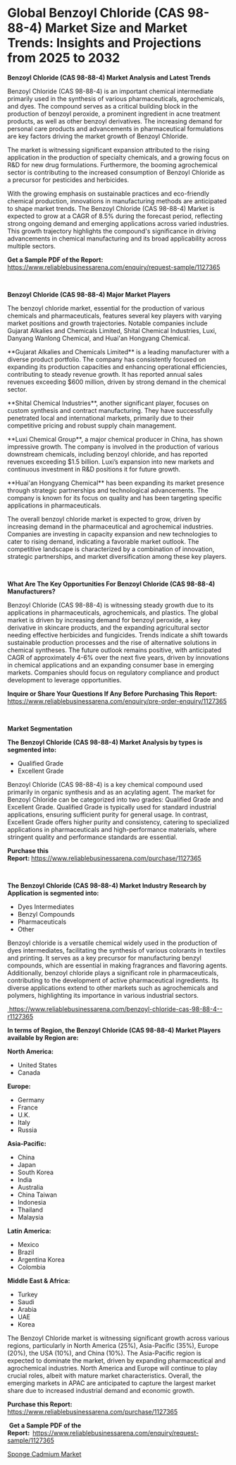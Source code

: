 <p><h1>Global Benzoyl Chloride (CAS 98-88-4) Market Size and Market Trends: Insights and Projections from 2025 to 2032</h1></p><p><strong>Benzoyl Chloride (CAS 98-88-4) Market Analysis and Latest Trends</strong></p>
<p><p>Benzoyl Chloride (CAS 98-88-4) is an important chemical intermediate primarily used in the synthesis of various pharmaceuticals, agrochemicals, and dyes. The compound serves as a critical building block in the production of benzoyl peroxide, a prominent ingredient in acne treatment products, as well as other benzoyl derivatives. The increasing demand for personal care products and advancements in pharmaceutical formulations are key factors driving the market growth of Benzoyl Chloride.</p><p>The market is witnessing significant expansion attributed to the rising application in the production of specialty chemicals, and a growing focus on R&D for new drug formulations. Furthermore, the booming agrochemical sector is contributing to the increased consumption of Benzoyl Chloride as a precursor for pesticides and herbicides.</p><p>With the growing emphasis on sustainable practices and eco-friendly chemical production, innovations in manufacturing methods are anticipated to shape market trends. The Benzoyl Chloride (CAS 98-88-4) Market is expected to grow at a CAGR of 8.5% during the forecast period, reflecting strong ongoing demand and emerging applications across varied industries. This growth trajectory highlights the compound's significance in driving advancements in chemical manufacturing and its broad applicability across multiple sectors.</p></p>
<p><strong>Get a Sample PDF of the Report:&nbsp;</strong> <a href="https://www.reliablebusinessarena.com/enquiry/request-sample/1127365?utm_campaign=2238&utm_medium=2&utm_source=Github&utm_content=ia&utm_term=05022025&utm_id=benzoyl-chloride-cas-98-88-4">https://www.reliablebusinessarena.com/enquiry/request-sample/1127365</a></p>
<p>&nbsp;</p>
<p><strong>Benzoyl Chloride (CAS 98-88-4) Major Market Players</strong></p>
<p><p>The benzoyl chloride market, essential for the production of various chemicals and pharmaceuticals, features several key players with varying market positions and growth trajectories. Notable companies include Gujarat Alkalies and Chemicals Limited, Shital Chemical Industries, Luxi, Danyang Wanlong Chemical, and Huai'an Hongyang Chemical.</p><p>**Gujarat Alkalies and Chemicals Limited** is a leading manufacturer with a diverse product portfolio. The company has consistently focused on expanding its production capacities and enhancing operational efficiencies, contributing to steady revenue growth. It has reported annual sales revenues exceeding $600 million, driven by strong demand in the chemical sector.</p><p>**Shital Chemical Industries**, another significant player, focuses on custom synthesis and contract manufacturing. They have successfully penetrated local and international markets, primarily due to their competitive pricing and robust supply chain management.</p><p>**Luxi Chemical Group**, a major chemical producer in China, has shown impressive growth. The company is involved in the production of various downstream chemicals, including benzoyl chloride, and has reported revenues exceeding $1.5 billion. Luxi’s expansion into new markets and continuous investment in R&D positions it for future growth.</p><p>**Huai'an Hongyang Chemical** has been expanding its market presence through strategic partnerships and technological advancements. The company is known for its focus on quality and has been targeting specific applications in pharmaceuticals.</p><p>The overall benzoyl chloride market is expected to grow, driven by increasing demand in the pharmaceutical and agrochemical industries. Companies are investing in capacity expansion and new technologies to cater to rising demand, indicating a favorable market outlook. The competitive landscape is characterized by a combination of innovation, strategic partnerships, and market diversification among these key players.</p></p>
<p>&nbsp;</p>
<p><strong>What Are The Key Opportunities For Benzoyl Chloride (CAS 98-88-4) Manufacturers?</strong></p>
<p><p>Benzoyl Chloride (CAS 98-88-4) is witnessing steady growth due to its applications in pharmaceuticals, agrochemicals, and plastics. The global market is driven by increasing demand for benzoyl peroxide, a key derivative in skincare products, and the expanding agricultural sector needing effective herbicides and fungicides. Trends indicate a shift towards sustainable production processes and the rise of alternative solutions in chemical syntheses. The future outlook remains positive, with anticipated CAGR of approximately 4-6% over the next five years, driven by innovations in chemical applications and an expanding consumer base in emerging markets. Companies should focus on regulatory compliance and product development to leverage opportunities.</p></p>
<p><strong>Inquire or Share Your Questions If Any Before Purchasing This Report:</strong> <a href="https://www.reliablebusinessarena.com/enquiry/pre-order-enquiry/1127365?utm_campaign=2238&utm_medium=2&utm_source=Github&utm_content=ia&utm_term=05022025&utm_id=benzoyl-chloride-cas-98-88-4">https://www.reliablebusinessarena.com/enquiry/pre-order-enquiry/1127365</a></p>
<p>&nbsp;</p>
<p><strong>Market Segmentation</strong></p>
<p><strong>The Benzoyl Chloride (CAS 98-88-4) Market Analysis by types is segmented into:</strong></p>
<p><ul><li>Qualified Grade</li><li>Excellent Grade</li></ul></p>
<p><p>Benzoyl Chloride (CAS 98-88-4) is a key chemical compound used primarily in organic synthesis and as an acylating agent. The market for Benzoyl Chloride can be categorized into two grades: Qualified Grade and Excellent Grade. Qualified Grade is typically used for standard industrial applications, ensuring sufficient purity for general usage. In contrast, Excellent Grade offers higher purity and consistency, catering to specialized applications in pharmaceuticals and high-performance materials, where stringent quality and performance standards are essential.</p></p>
<p><strong>Purchase this Report:&nbsp;</strong><a href="https://www.reliablebusinessarena.com/purchase/1127365?utm_campaign=2238&utm_medium=2&utm_source=Github&utm_content=ia&utm_term=05022025&utm_id=benzoyl-chloride-cas-98-88-4">https://www.reliablebusinessarena.com/purchase/1127365</a></p>
<p>&nbsp;</p>
<p><strong>The Benzoyl Chloride (CAS 98-88-4) Market Industry Research by Application is segmented into:</strong></p>
<p><ul><li>Dyes Intermediates</li><li>Benzyl Compounds</li><li>Pharmaceuticals</li><li>Other</li></ul></p>
<p><p>Benzoyl chloride is a versatile chemical widely used in the production of dyes intermediates, facilitating the synthesis of various colorants in textiles and printing. It serves as a key precursor for manufacturing benzyl compounds, which are essential in making fragrances and flavoring agents. Additionally, benzoyl chloride plays a significant role in pharmaceuticals, contributing to the development of active pharmaceutical ingredients. Its diverse applications extend to other markets such as agrochemicals and polymers, highlighting its importance in various industrial sectors.</p></p>
<p><a href="https://www.reliablebusinessarena.com/benzoyl-chloride-cas-98-88-4--r1127365?utm_campaign=2238&utm_medium=2&utm_source=Github&utm_content=ia&utm_term=05022025&utm_id=benzoyl-chloride-cas-98-88-4">&nbsp;https://www.reliablebusinessarena.com/benzoyl-chloride-cas-98-88-4--r1127365</a></p>
<p><strong>In terms of Region, the Benzoyl Chloride (CAS 98-88-4) Market Players available by Region are:</strong></p>
<p>
    <p> <strong> North America: </strong>
        <ul>
            <li>United States</li>
            <li>Canada</li>
        </ul>
        </p> 
    <p> <strong> Europe: </strong>
        <ul>
            <li>Germany</li>
            <li>France</li>
            <li>U.K.</li>
            <li>Italy</li>
            <li>Russia</li>
        </ul>
        </p> 
    <p> <strong> Asia-Pacific: </strong>
        <ul>
            <li>China</li>
            <li>Japan</li>
            <li>South Korea</li>
            <li>India</li>
            <li>Australia</li>
            <li>China Taiwan</li>
            <li>Indonesia</li>
            <li>Thailand</li>
            <li>Malaysia</li>
        </ul>
        </p> 
    <p> <strong> Latin America: </strong>
        <ul>
            <li>Mexico</li>
            <li>Brazil</li>
            <li>Argentina Korea</li>
            <li>Colombia</li>
        </ul>
        </p> 
    <p> <strong> Middle East & Africa: </strong>
        <ul>
            <li>Turkey</li>
            <li>Saudi</li>
            <li>Arabia</li>
            <li>UAE</li>
            <li>Korea</li>
        </ul>
    </p>
    </p>
<p><p>The Benzoyl Chloride market is witnessing significant growth across various regions, particularly in North America (25%), Asia-Pacific (35%), Europe (20%), the USA (10%), and China (10%). The Asia-Pacific region is expected to dominate the market, driven by expanding pharmaceutical and agrochemical industries. North America and Europe will continue to play crucial roles, albeit with mature market characteristics. Overall, the emerging markets in APAC are anticipated to capture the largest market share due to increased industrial demand and economic growth.</p></p>
<p><strong>Purchase this Report: </strong><a href="https://www.reliablebusinessarena.com/purchase/1127365?utm_campaign=2238&utm_medium=2&utm_source=Github&utm_content=ia&utm_term=05022025&utm_id=benzoyl-chloride-cas-98-88-4">https://www.reliablebusinessarena.com/purchase/1127365</a></p>
<p>&nbsp;<strong>Get a Sample PDF of the Report:&nbsp;&nbsp;</strong><a href="https://www.reliablebusinessarena.com/enquiry/request-sample/1127365?utm_campaign=2238&utm_medium=2&utm_source=Github&utm_content=ia&utm_term=05022025&utm_id=benzoyl-chloride-cas-98-88-4">https://www.reliablebusinessarena.com/enquiry/request-sample/1127365</a></p>
<p><strong></strong></p>
<p><p><a href="https://github.com/manesros8/Market-Research-Report-List-1/blob/main/sponge-cadmium-market.md?utm_campaign=2238&utm_medium=2&utm_source=Github&utm_content=ia&utm_term=05022025&utm_id=benzoyl-chloride-cas-98-88-4">Sponge Cadmium Market</a></p></p>